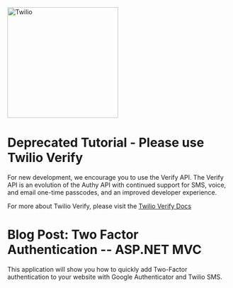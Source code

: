 <a href="https://www.twilio.com">
  <img src="https://static0.twilio.com/marketing/bundles/marketing/img/logos/wordmark-red.svg" alt="Twilio" width="250" />
</a>

# Deprecated Tutorial - Please use Twilio Verify

For new development, we encourage you to use the Verify API. The Verify API is an evolution of the Authy API with continued support for SMS, voice, and email one-time passcodes, and an improved developer experience.

For more about Twilio Verify, please visit the [Twilio Verify Docs](https://www.twilio.com/docs/verify)
  
# Blog Post: Two Factor Authentication -- ASP.NET MVC


This application will show you how to quickly add Two-Factor authentication to
your website with Google Authenticator and Twilio SMS.
